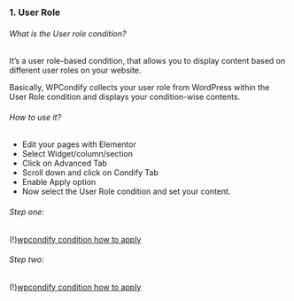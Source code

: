 ### 1. User Role
###### What is the User role condition?

It’s a user role-based condition, that allows you to display content based on different user roles on your website.

Basically, WPCondify collects your user role from WordPress within the User Role condition and displays your condition-wise contents.

###### How to use it?

* Edit your pages with Elementor
* Select Widget/column/section
* Click on Advanced Tab
* Scroll down and click on Condify Tab
* Enable Apply option
* Now select the User Role condition and set your content.

###### Step one:
(!)[wpcondify condition how to apply](/images/userrolesc1.png)

###### Step two:
(!)[wpcondify condition how to apply](/images/userrolesc2.png)